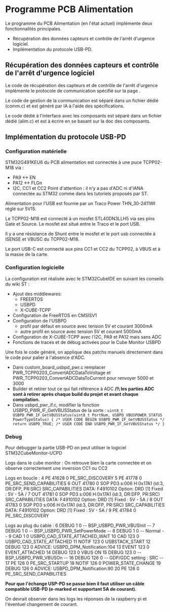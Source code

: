 # Programme PCB Alimentation

Le programme du PCB Alimentation (en l'état actuel) implémente deux fonctionnalités principales.

- Récupération des données capteurs et contrôle de l'arrêt d'urgence logiciel.
- Implémentation du protocole USB-PD.

## Récupération des données capteurs et contrôle de l'arrêt d'urgence logiciel

Le code de récupération des capteurs et de contrôle de l'arrêt d'urgence implémente le protocole de communication spécifié sur la page [](Pilotage-PCB-alimentation.md).

Le code de gestion de la communication est séparé dans un fichier dédié (comm.c) et est généré par IA à l'aide des spécifications.

Le code dédié à l'interface avec les composants est séparé dans un fichier dédié (alim.c) et est à écrire en se basant sur la doc des composants.

## Implémentation du protocole USB-PD

### Configuration matérielle

STM32G491KEU6 du PCB alimentation est connectée à une puce TCPP02-M18 via :
- PA9 <-> EN
- PA12 <-> FLGn
- I2C, CC1 et CC2
Point d'attention : il n'y a pas d'ADC ni d'IANA connectée au STM32 comme dans les tutoriels proposés par ST.

Alimentation pour l'USB est fournie par un Traco Power THN_30-2411WI réglé sur 5V15.

Le TCPP02-M18 est connecté à un mosfet STL40DN3LLH5 via ses pins Gate et Source. Le mosfet est situé entre le Traco et le port USB.

Il y a une résistance de Shunt entre le mosfet et le port usb connectée à ISENSE et VBUSC du TCPP02-M18.

Le port USB-C est connecté aux pins CC1 et CC2 du TCPP02, à VBUS et à la masse de la carte.

### Configuration logicielle

La configuration est réalisée avec le STM32CubeIDE en suivant les conseils du wiki ST :

- Ajout des middlewares:
  - FREERTOS
  - USBPD
  - X-CUBE-TCPP
- Configuration de FreeRTOS en CMSISV1
- Configuration de l'USBPD
  - profil par défaut en source avec tension 5V et courant 3000mA
  - autre profil en source avec tension 5V et courant 5000mA
- Configuration de X-CUBE-TCPP avec l'I2C, PA9 et PA12 mais sans ADC
- Fonctions de traces et de débug activées pour le Cube Monitor USBPD

Une fois le code généré, on applique des patchs manuels directement dans le code pour palier à l'absence d'ADC.

- Dans custom_board_usbpd_pwr.c remplacer PWR_TCPP0203_ConvertADCDataToVoltage et PWR_TCPP0203_ConvertADCDataToCurrent pour renvoyer 5000 et 3000
- Builder et retirer tout ce qui fait référence à ADC **/!\ les parties ADC sont à retirer après chaque build du projet et avant chaque compilation.**
- Dans usbpd_pwr_if.c, modifier la fonction USBPD_PWR_IF_GetVBUSStatus de la sorte :
`uint8_t USBPD_PWR_IF_GetVBUSStatus(uint8_t PortNum, USBPD_VBUSPOWER_STATUS PowerTypeStatus)
{
/* USER CODE BEGIN USBPD_PWR_IF_GetVBUSStatus */
return USBPD_TRUE;
/* USER CODE END USBPD_PWR_IF_GetVBUSStatus */
}`

### Debug

Pour débugger la partie USB-PD on peut utiliser le logiciel STM32CubeMonitor-UCPD

Logs dans le cube monitor :
On retrouve bien la carte connectée et on observe correctement une inversion CC1 ou CC2

Logs en boucle :
4	PE	41628	0	PE_SRC_DISCOVERY
5	PE	41778	0	PE_SRC_SEND_CAPABILITIES
6	OUT	41780	0	SOP	 PD3	s:006	    H:0x17A1    	(id:3, DR:DFP, PR:SRC) 	SRC_CAPABILITIES	DATA: F4910102	Option: 	DRD	 [1] Fixed : 5V - 5A /
7	OUT	41781	0	SOP	 PD3	s:006	    H:0x17A1    	(id:3, DR:DFP, PR:SRC) 	SRC_CAPABILITIES	DATA: F4910102	Option: 	DRD	 [1] Fixed : 5V - 5A /
8	OUT	41783	0	SOP	 PD3	s:006	    H:0x17A1    	(id:3, DR:DFP, PR:SRC) 	SRC_CAPABILITIES	DATA: F4910102	Option: 	DRD	 [1] Fixed : 5V - 5A /
9	PE	41784	0	PE_SRC_DISCOVERY

Logs au plug du cable :
6	DEBUG	1	0	-- BSP_USBPD_PWR_VBUSInit --
7	DEBUG	1	0	-- BSP_USBPD_PWR_SetPowerMode --
8	DEBUG	1	0	-- Normal --
9	CAD	1	0	USBPD_CAD_STATE_ATTACHED_WAIT
10	CAD	123	0	USBPD_CAD_STATE_ATTACHED
11	NOTIF	123	0	USBSTACK_START
12	DEBUG	123	0	ADVICE: USBPD_DPM_Notification:104
13	EVENT	123	0	EVENT_ATTACHED
14	DEBUG	123	0	VBUS ON
15	DEBUG	123	0	-- BSP_USBPD_PWR_VBUSOn --
16	DEBUG	126	0	-- GDP/GDC setting : SRC --
17	PE	126	0	PE_SRC_STARTUP
18	NOTIF	126	0	POWER_STATE_CHANGE
19	DEBUG	126	0	ADVICE: USBPD_DPM_Notification:90
20	PE	126	0	PE_SRC_SEND_CAPABILITIES

**Pour que l'échange USP-PD se passe bien il faut utiliser un câble compatible USB-PD (e-marked et supportant 5A de courant).**
 
On devrait observer dans les logs les réponses de la raspberry pi et l'éventuel changement de courant.
